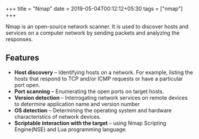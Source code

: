 +++
title = "Nmap"
date = 2019-05-04T00:12:12+05:30
tags = ["nmap"]
+++

Nmap is an open-source network scanner. It is used to discover hosts and services on a computer network by sending packets and analyzing the responses.
## Features
* **Host discovery** – Identifying hosts on a network. For example, listing the hosts that respond to TCP and/or ICMP requests or have a particular port open.
* **Port scanning** – Enumerating the open ports on target hosts.
* **Version detection** – Interrogating network services on remote devices to determine application name and version number
* **OS detection** – Determining the operating system and hardware characteristics of network devices.
* **Scriptable interaction with the target** – using Nmap Scripting Engine(NSE) and Lua programming language.